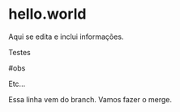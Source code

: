 # hello.world

Aqui se edita e inclui informações.

Testes

#obs

Etc...


Essa linha vem do branch. Vamos fazer o merge.

